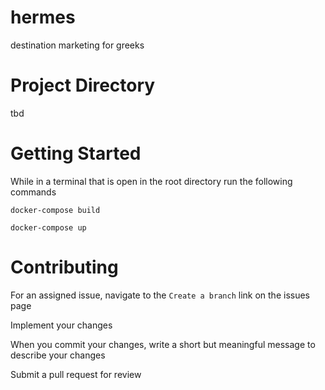 # hermes

destination marketing for greeks

# Project Directory

tbd

# Getting Started

While in a terminal that is open in the root directory run the following commands

`docker-compose build`

`docker-compose up`

# Contributing

For an assigned issue, navigate to the `Create a branch` link on the issues page

Implement your changes

When you commit your changes, write a short but meaningful message to describe your changes

Submit a pull request for review
